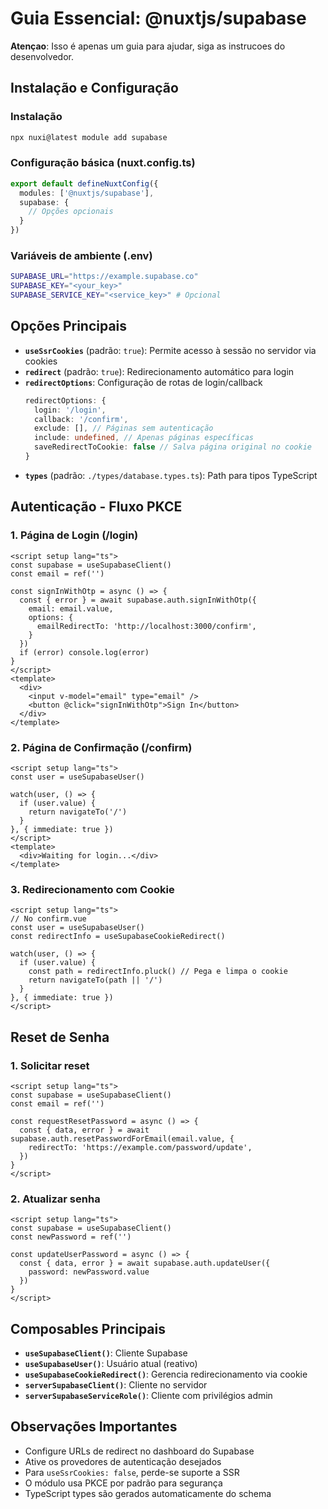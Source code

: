 # Guia Essencial: @nuxtjs/supabase

**Atençao**: Isso é apenas um guia para ajudar, siga as instrucoes do desenvolvedor.

## Instalação e Configuração

### Instalação
```bash
npx nuxi@latest module add supabase
```

### Configuração básica (nuxt.config.ts)
```ts
export default defineNuxtConfig({
  modules: ['@nuxtjs/supabase'],
  supabase: {
    // Opções opcionais
  }
})
```

### Variáveis de ambiente (.env)
```bash
SUPABASE_URL="https://example.supabase.co"
SUPABASE_KEY="<your_key>"
SUPABASE_SERVICE_KEY="<service_key>" # Opcional
```

## Opções Principais

- **`useSsrCookies`** (padrão: `true`): Permite acesso à sessão no servidor via cookies
- **`redirect`** (padrão: `true`): Redirecionamento automático para login
- **`redirectOptions`**: Configuração de rotas de login/callback
  ```ts
  redirectOptions: {
    login: '/login',
    callback: '/confirm',
    exclude: [], // Páginas sem autenticação
    include: undefined, // Apenas páginas específicas
    saveRedirectToCookie: false // Salva página original no cookie
  }
  ```
- **`types`** (padrão: `./types/database.types.ts`): Path para tipos TypeScript

## Autenticação - Fluxo PKCE

### 1. Página de Login (/login)
```vue
<script setup lang="ts">
const supabase = useSupabaseClient()
const email = ref('')

const signInWithOtp = async () => {
  const { error } = await supabase.auth.signInWithOtp({
    email: email.value,
    options: {
      emailRedirectTo: 'http://localhost:3000/confirm',
    }
  })
  if (error) console.log(error)
}
</script>
<template>
  <div>
    <input v-model="email" type="email" />
    <button @click="signInWithOtp">Sign In</button>
  </div>
</template>
```

### 2. Página de Confirmação (/confirm)
```vue
<script setup lang="ts">
const user = useSupabaseUser()

watch(user, () => {
  if (user.value) {
    return navigateTo('/')
  }
}, { immediate: true })
</script>
<template>
  <div>Waiting for login...</div>
</template>
```

### 3. Redirecionamento com Cookie
```vue
<script setup lang="ts">
// No confirm.vue
const user = useSupabaseUser()
const redirectInfo = useSupabaseCookieRedirect()

watch(user, () => {
  if (user.value) {
    const path = redirectInfo.pluck() // Pega e limpa o cookie
    return navigateTo(path || '/')
  }
}, { immediate: true })
</script>
```

## Reset de Senha

### 1. Solicitar reset
```vue
<script setup lang="ts">
const supabase = useSupabaseClient()
const email = ref('')

const requestResetPassword = async () => {
  const { data, error } = await supabase.auth.resetPasswordForEmail(email.value, {
    redirectTo: 'https://example.com/password/update',
  })
}
</script>
```

### 2. Atualizar senha
```vue
<script setup lang="ts">
const supabase = useSupabaseClient()
const newPassword = ref('')

const updateUserPassword = async () => {
  const { data, error } = await supabase.auth.updateUser({
    password: newPassword.value
  })
}
</script>
```

## Composables Principais

- **`useSupabaseClient()`**: Cliente Supabase
- **`useSupabaseUser()`**: Usuário atual (reativo)
- **`useSupabaseCookieRedirect()`**: Gerencia redirecionamento via cookie
- **`serverSupabaseClient()`**: Cliente no servidor
- **`serverSupabaseServiceRole()`**: Cliente com privilégios admin

## Observações Importantes

- Configure URLs de redirect no dashboard do Supabase
- Ative os provedores de autenticação desejados
- Para `useSsrCookies: false`, perde-se suporte a SSR
- O módulo usa PKCE por padrão para segurança
- TypeScript types são gerados automaticamente do schema